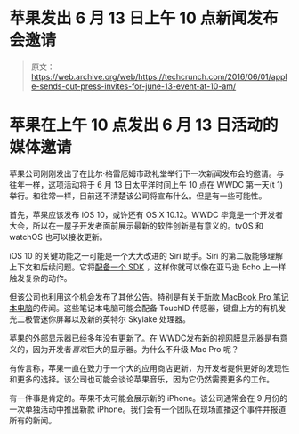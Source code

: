 # 苹果发出 6 月 13 日上午 10 点新闻发布会邀请 

> 原文：<https://web.archive.org/web/https://techcrunch.com/2016/06/01/apple-sends-out-press-invites-for-june-13-event-at-10-am/>

# 苹果在上午 10 点发出 6 月 13 日活动的媒体邀请

苹果公司刚刚发出了在比尔·格雷厄姆市政礼堂举行下一次新闻发布会的邀请。与往年一样，这项活动将于 6 月 13 日太平洋时间上午 10 点在 WWDC 第一天(t 1)举行。和往常一样，目前还不清楚该公司将宣布什么。但是有一些可能性。

首先，苹果应该发布 iOS 10，或许还有 OS X 10.12。WWDC 毕竟是一个开发者大会，所以在一屋子开发者面前展示最新的软件创新是有意义的。tvOS 和 watchOS 也可以接收更新。

iOS 10 的关键功能之一可能是一个大大改进的 Siri 助手。Siri 的第二版能够理解上下文和后续问题。它将[配备一个 SDK](https://web.archive.org/web/20221025223854/https://beta.techcrunch.com/2016/05/24/apple-prepping-siri-sdk-and-echo-like-home-assistant-gadget/) ，这样你就可以像在亚马逊 Echo 上一样触发复杂的动作。

但该公司也利用这个机会发布了其他公告。特别是有关于[新款 MacBook Pro 笔记本电脑](https://web.archive.org/web/20221025223854/https://beta.techcrunch.com/2016/05/24/the-new-macbook-pro-could-feature-a-touch-id-sensor-and-an-oled-mini-screen/)的传闻。这些笔记本电脑可能会配备 TouchID 传感器，键盘上方的有机发光二极管迷你屏幕以及新的英特尔 Skylake 处理器。

苹果的外部显示器已经多年没有更新了。在 WWDC[发布新的视网膜显示器](https://web.archive.org/web/20221025223854/https://beta.techcrunch.com/2016/05/31/inventory-shortages-may-herald-rebirth-of-apples-aging-thunderbolt-display/)是有意义的，因为开发者*喜欢*巨大的显示器。为什么不升级 Mac Pro 呢？

有传言称，苹果一直在致力于一个大的应用商店更新，为开发者提供更好的发现性和更多的选择。该公司也可能会谈论苹果音乐，因为它仍然需要更多的工作。

有一件事是肯定的。苹果不太可能会展示新的 iPhone。该公司通常会在 9 月份的一次单独活动中推出新款 iPhone。我们会有一个团队在现场直播这个事件并报道所有的新闻。